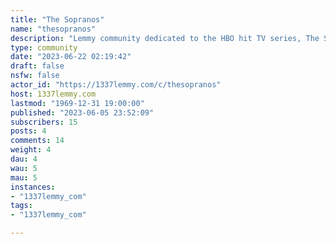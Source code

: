 ```yaml
---
title: "The Sopranos" 
name: "thesopranos"
description: "Lemmy community dedicated to the HBO hit TV series, The Sopranos."
type: community
date: "2023-06-22 02:19:42"
draft: false
nsfw: false
actor_id: "https://1337lemmy.com/c/thesopranos"
host: 1337lemmy.com
lastmod: "1969-12-31 19:00:00"
published: "2023-06-05 23:52:09"
subscribers: 15
posts: 4
comments: 14
weight: 4
dau: 4
wau: 5
mau: 5
instances:
- "1337lemmy_com"
tags: 
- "1337lemmy_com"

---
```

